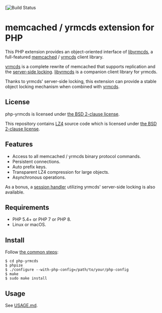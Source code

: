 [![Build Status](https://github.com/cybozu/php-yrmcds/actions/workflows/ci.yml/badge.svg?branch=master)

memcached / yrmcds extension for PHP
====================================

This PHP extension provides an object-oriented interface of [libyrmcds][],
a full-featured [memcached][] / [yrmcds][] client library.

[yrmcds][] is a complete rewrite of memcached that supports replication
and the [server-side locking][locking]. [libyrmcds][] is a companion
client library for yrmcds.

Thanks to yrmcds' server-side locking, this extension can provide a
stable object locking mechanism when combined with [yrmcds][].

License
--------
php-yrmcds is licensed under [the BSD 2-clause license][bsd2].

This repository contains [LZ4][] source code which is licensed under [the BSD 2-clause license][bsd2].

Features
--------

* Access to all memcached / yrmcds binary protocol commands.
* Persistent connections.
* Auto prefix keys.
* Transparent LZ4 compression for large objects.
* Asynchronous operations.

As a bonus, a [session handler](yrmcds_session.php) utilizing yrmcds'
server-side locking is also available.

Requirements
------------

* PHP 5.4+ or PHP 7 or PHP 8.
* Linux or macOS.

Install
-------

Follow [the common steps][phpize]:

    $ cd php-yrmcds
    $ phpize
    $ ./configure --with-php-config=/path/to/your/php-config
    $ make
    $ sudo make install

Usage
-----

See [USAGE.md](USAGE.md).

[libyrmcds]: http://cybozu.github.io/libyrmcds/
[memcached]: http://memcached.org/
[yrmcds]: http://cybozu.github.io/yrmcds/
[locking]: https://github.com/cybozu/yrmcds/blob/master/docs/locking.md
[phpize]: http://www.php.net/manual/en/install.pecl.phpize.php
[bsd2]: http://opensource.org/licenses/BSD-2-Clause
[LZ4]: https://github.com/lz4/lz4
